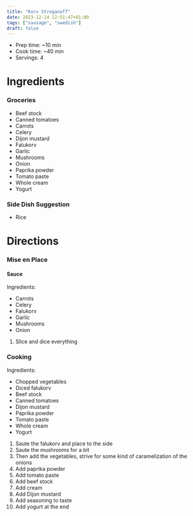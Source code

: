 ```yaml
---
title: "Korv Stroganoff"
date: 2023-12-14 12:51:47+01:00
tags: ["sausage", "swedish"]
draft: false
---
```


- Prep time: ~10 min
- Cook time: ~40 min
- Servings: 4

# Ingredients

### Groceries

- Beef stock
- Canned tomatoes
- Carrots
- Celery
- Dijon mustard
- Falukorv
- Garlic
- Mushrooms
- Onion
- Paprika powder
- Tomato paste
- Whole cream
- Yogurt 

### Side Dish Suggestion

- Rice

# Directions

### Mise en Place

#### Sauce

Ingredients:
- Carrots
- Celery
- Falukorv
- Garlic
- Mushrooms
- Onion

1. Slice and dice everything

### Cooking

Ingredients:
- Chopped vegetables
- Diced falukorv
- Beef stock
- Canned tomatoes
- Dijon mustard
- Paprika powder
- Tomato paste
- Whole cream
- Yogurt 

1. Saute the falukorv and place to the side
2. Saute the mushrooms for a bit
3. Then add the vegetables, strive for some kind of caramelization of the onions
4. Add paprika powder
5. Add tomato paste
6. Add beef stock
7. Add cream
8. Add Dijon mustard
9. Add seasoning to taste
10. Add yogurt at the end
